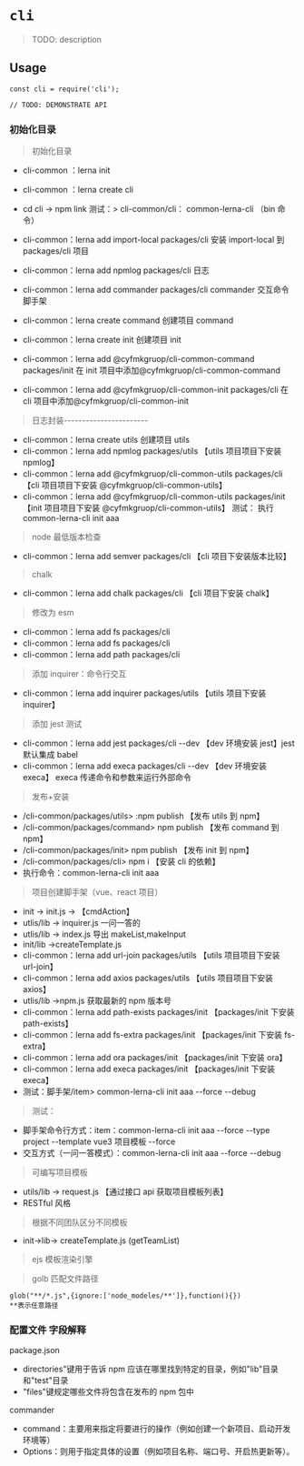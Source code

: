# `cli`

> TODO: description

## Usage

```
const cli = require('cli');

// TODO: DEMONSTRATE API
```

### 初始化目录

> 初始化目录

- cli-common ：lerna init
- cli-common ：lerna create cli
- cd cli -> npm link 测试：> cli-common/cli： common-lerna-cli （bin 命令）
- cli-common：lerna add import-local packages/cli 安装 import-local 到 packages/cli 项目
- cli-common：lerna add npmlog packages/cli 日志
- cli-common：lerna add commander packages/cli commander 交互命令脚手架

- cli-common：lerna create command 创建项目 command
- cli-common：lerna create init 创建项目 init
- cli-common：lerna add @cyfmkgruop/cli-common-command packages/init 在 init 项目中添加@cyfmkgruop/cli-common-command
- cli-common：lerna add @cyfmkgruop/cli-common-init packages/cli 在 cli 项目中添加@cyfmkgruop/cli-common-init

> 日志封装-----------------------

- cli-common：lerna create utils 创建项目 utils
- cli-common：lerna add npmlog packages/utils 【utils 项目项目下安装 npmlog】
- cli-common：lerna add @cyfmkgruop/cli-common-utils packages/cli 【cli 项目项目下安装 @cyfmkgruop/cli-common-utils】
- cli-common：lerna add @cyfmkgruop/cli-common-utils packages/init 【init 项目项目下安装 @cyfmkgruop/cli-common-utils】
  测试： 执行 common-lerna-cli init aaa

> node 最低版本检查

- cli-common：lerna add semver packages/cli 【cli 项目下安装版本比较】

> chalk

- cli-common：lerna add chalk packages/cli 【cli 项目下安装 chalk】

> 修改为 esm

- cli-common：lerna add fs packages/cli
- cli-common：lerna add fs packages/cli
- cli-common：lerna add path packages/cli

> 添加 inquirer：命令行交互

- cli-common：lerna add inquirer packages/utils 【utils 项目下安装 inquirer】

> 添加 jest 测试

- cli-common：lerna add jest packages/cli --dev 【dev 环境安装 jest】jest 默认集成 babel
- cli-common：lerna add execa packages/cli --dev 【dev 环境安装 execa】 execa 传递命令和参数来运行外部命令

> 发布+安装

- /cli-common/packages/utils> :npm publish 【发布 utils 到 npm】
- /cli-common/packages/command> npm publish 【发布 command 到 npm】
- /cli-common/packages/init> npm publish 【发布 init 到 npm】
- /cli-common/packages/cli> npm i 【安装 cli 的依赖】
- 执行命令：common-lerna-cli init aaa

> 项目创建脚手架（vue、react 项目）

- init -> init.js -> 【cmdAction】
- utlis/lib -> inquirer.js 一问一答的
- utlis/lib -> index.js 导出 makeList,makeInput
- init/lib ->createTemplate.js
- cli-common：lerna add url-join packages/utils 【utils 项目项目下安装 url-join】
- cli-common：lerna add axios packages/utils 【utils 项目项目下安装 axios】
- utlis/lib ->npm.js 获取最新的 npm 版本号
- cli-common：lerna add path-exists packages/init 【packages/init 下安装 path-exists】
- cli-common：lerna add fs-extra packages/init 【packages/init 下安装 fs-extra】
- cli-common：lerna add ora packages/init 【packages/init 下安装 ora】
- cli-common：lerna add execa packages/init 【packages/init 下安装 execa】
- 测试：脚手架/item> common-lerna-cli init aaa --force --debug

> 测试：

- 脚手架命令行方式：item：common-lerna-cli init aaa --force --type project --template vue3 项目模板 --force
- 交互方式（一问一答模式）：common-lerna-cli init aaa --force --debug

> 可编写项目模板

- utils/lib -> request.js 【通过接口 api 获取项目模板列表】
- RESTful 风格

> 根据不同团队区分不同模板

- init->lib-> createTemplate.js (getTeamList)

> ejs 模板渲染引擎

> golb 匹配文件路径

```
glob("**/*.js",{ignore:['node_modeles/**']},function(){})
**表示任意路径

```

### 配置文件 字段解释

package.json

- directories"键用于告诉 npm 应该在哪里找到特定的目录，例如"lib"目录和"test"目录
- "files"键规定哪些文件将包含在发布的 npm 包中

commander

- command：主要用来指定将要进行的操作（例如创建一个新项目、启动开发环境等）
- Options：则用于指定具体的设置（例如项目名称、端口号、开启热更新等）。

